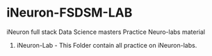 # iNeuron-FSDSM-LAB
 iNeuron full stack Data Science masters Practice Neuro-labs material 
1. iNeuron-Lab - This Folder contain all practice on iNeuron-labs.
